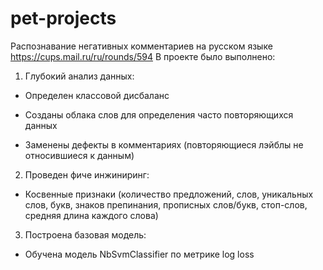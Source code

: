# pet-projects

Распознавание негативных комментариев на русском языке
https://cups.mail.ru/ru/rounds/594
В проекте было выполнено:
1. Глубокий анализ данных:

* Определен классовой дисбаланс

* Созданы облака слов для определения часто повторяющихся данных

* Заменены дефекты в комментариях (повторяющиеся лэйблы не относившиеся к данным)

2. Проведен фиче инжиниринг:

* Косвенные признаки (количество предложений, слов, уникальных слов, букв, знаков препинания, прописных слов/букв, стоп-слов, средняя длина каждого слова)

3. Построена базовая модель:

* Обучена модель NbSvmClassifier по метрике log loss
